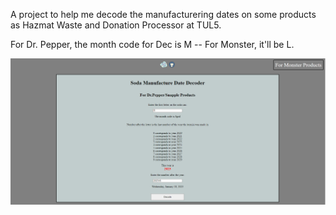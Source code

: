 A project to help me decode the manufacturering dates on some products as Hazmat Waste and Donation Processor at TUL5.

For Dr. Pepper, the month code for Dec is M -- For Monster, it'll be L.

![How the website works](<Screenshot 2023-11-18 113431.png>)
